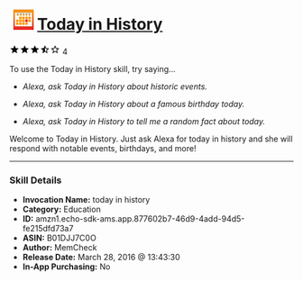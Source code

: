 # &nbsp;<img src="skill_icon" alt="Today in History icon" width="36"> [Today in History](http://alexa.amazon.com/#skills/amzn1.echo-sdk-ams.app.877602b7-46d9-4add-94d5-fe215dfd73a7)
![3.8 stars](../../images/ic_star_black_18dp_1x.png)![3.8 stars](../../images/ic_star_black_18dp_1x.png)![3.8 stars](../../images/ic_star_black_18dp_1x.png)![3.8 stars](../../images/ic_star_half_black_18dp_1x.png)![3.8 stars](../../images/ic_star_border_black_18dp_1x.png) 4

To use the Today in History skill, try saying...

* *Alexa, ask Today in History about historic events.*

* *Alexa, ask Today in History about a famous birthday today.*

* *Alexa, ask Today in History to tell me a random fact about today.*

Welcome to Today in History. Just ask Alexa for today in history and she will respond with notable events, birthdays, and more!

***

### Skill Details

* **Invocation Name:** today in history
* **Category:** Education
* **ID:** amzn1.echo-sdk-ams.app.877602b7-46d9-4add-94d5-fe215dfd73a7
* **ASIN:** B01DJJ7C0O
* **Author:** MemCheck
* **Release Date:** March 28, 2016 @ 13:43:30
* **In-App Purchasing:** No
